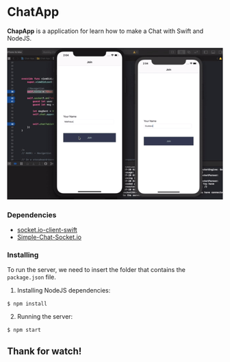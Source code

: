 # ChatApp

**ChapApp** is a application for learn how to make a Chat with Swift and NodeJS.

<img src="./preview.gif"/>

### Dependencies 

- [socket.io-client-swift](https://github.com/socketio/socket.io-client-swift)
- [Simple-Chat-Socket.io](https://github.com/dericeira/Simple-Chat-Socket.io)

### Installing

To run the server, we need to insert the folder that contains the `package.json` file.
1. Installing NodeJS dependencies:

```shell
$ npm install
```

2. Running the server:

```shell
$ npm start
```


## Thank for watch!
